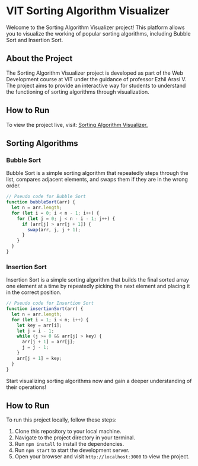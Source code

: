 # VIT Sorting Algorithm Visualizer

Welcome to the Sorting Algorithm Visualizer project! This platform allows you to visualize the working of popular sorting algorithms, including Bubble Sort and Insertion Sort.

## About the Project

The Sorting Algorithm Visualizer project is developed as part of the Web Development course at VIT under the guidance of professor Ezhil Arasi V. The project aims to provide an interactive way for students to understand the functioning of sorting algorithms through visualization.

## How to Run
To view the project live, visit: [Sorting Algorithm Visualizer.](https://65.2.123.63/3000)
## Sorting Algorithms

### Bubble Sort

Bubble Sort is a simple sorting algorithm that repeatedly steps through the list, compares adjacent elements, and swaps them if they are in the wrong order.

```javascript
// Pseudo code for Bubble Sort
function bubbleSort(arr) {
  let n = arr.length;
  for (let i = 0; i < n - 1; i++) {
    for (let j = 0; j < n - i - 1; j++) {
      if (arr[j] > arr[j + 1]) {
        swap(arr, j, j + 1);
      }
    }
  }
}
```

### Insertion Sort

Insertion Sort is a simple sorting algorithm that builds the final sorted array one element at a time by repeatedly picking the next element and placing it in the correct position.

```javascript
// Pseudo code for Insertion Sort
function insertionSort(arr) {
  let n = arr.length;
  for (let i = 1; i < n; i++) {
    let key = arr[i];
    let j = i - 1;
    while (j >= 0 && arr[j] > key) {
      arr[j + 1] = arr[j];
      j = j - 1;
    }
    arr[j + 1] = key;
  }
}
```

Start visualizing sorting algorithms now and gain a deeper understanding of their operations!

## How to Run

To run this project locally, follow these steps:

1. Clone this repository to your local machine.
2. Navigate to the project directory in your terminal.
3. Run `npm install` to install the dependencies.
4. Run `npm start` to start the development server.
5. Open your browser and visit `http://localhost:3000` to view the project.
